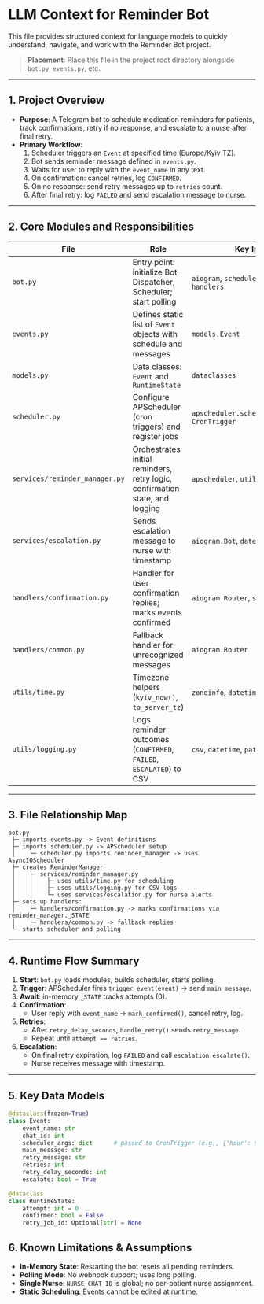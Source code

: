 # LLM Context for Reminder Bot

This file provides structured context for language models to quickly understand, navigate, and work with the Reminder Bot project.

> **Placement**: Place this file in the project root directory alongside `bot.py`, `events.py`, etc.

---

## 1. Project Overview

- **Purpose**: A Telegram bot to schedule medication reminders for patients, track confirmations, retry if no response, and escalate to a nurse after final retry.
- **Primary Workflow**:
  1. Scheduler triggers an `Event` at specified time (Europe/Kyiv TZ).
  2. Bot sends reminder message defined in `events.py`.
  3. Waits for user to reply with the `event_name` in any text.
  4. On confirmation: cancel retries, log `CONFIRMED`.
  5. On no response: send retry messages up to `retries` count.
  6. After final retry: log `FAILED` and send escalation message to nurse.

---

## 2. Core Modules and Responsibilities

| File                           | Role                                                                         | Key Imports/Dependencies                                         |
| ------------------------------ | ---------------------------------------------------------------------------- | ---------------------------------------------------------------- |
| `bot.py`                       | Entry point: initialize Bot, Dispatcher, Scheduler; start polling            | `aiogram`, `scheduler.create_scheduler`, `events`, `handlers`    |
| `events.py`                    | Defines static list of `Event` objects with schedule and messages            | `models.Event`                                                   |
| `models.py`                    | Data classes: `Event` and `RuntimeState`                                     | `dataclasses`                                                    |
| `scheduler.py`                 | Configure APScheduler (cron triggers) and register jobs                      | `apscheduler.schedulers.asyncio.AsyncIOScheduler`, `CronTrigger` |
| `services/reminder_manager.py` | Orchestrates initial reminders, retry logic, confirmation state, and logging | `apscheduler`, `utils.time`, `utils.logging`, `escalation`       |
| `services/escalation.py`       | Sends escalation message to nurse with timestamp                             | `aiogram.Bot`, `datetime`, `utils.logging`                       |
| `handlers/confirmation.py`     | Handler for user confirmation replies; marks events confirmed                | `aiogram.Router`, `services.reminder_manager._STATE`             |
| `handlers/common.py`           | Fallback handler for unrecognized messages                                   | `aiogram.Router`                                                 |
| `utils/time.py`                | Timezone helpers (`kyiv_now()`, `to_server_tz`)                              | `zoneinfo`, `datetime`                                           |
| `utils/logging.py`             | Logs reminder outcomes (`CONFIRMED`, `FAILED`, `ESCALATED`) to CSV           | `csv`, `datetime`, `pathlib`                                     |

---

## 3. File Relationship Map

```
bot.py
 ├─ imports events.py -> Event definitions
 ├─ imports scheduler.py -> APScheduler setup
 │    └─ scheduler.py imports reminder_manager -> uses AsyncIOScheduler
 ├─ creates ReminderManager
 │    ├─ services/reminder_manager.py
 │    │    ├─ uses utils/time.py for scheduling
 │    │    ├─ uses utils/logging.py for CSV logs
 │    │    └─ uses services/escalation.py for nurse alerts
 ├─ sets up handlers:
 │    ├─ handlers/confirmation.py -> marks confirmations via reminder_manager._STATE
 │    └─ handlers/common.py -> fallback replies
 └─ starts scheduler and polling
```

---

## 4. Runtime Flow Summary

1. **Start**: `bot.py` loads modules, builds scheduler, starts polling.
2. **Trigger**: APScheduler fires `trigger_event(event)` -> send `main_message`.
3. **Await**: in-memory `_STATE` tracks attempts (0).
4. **Confirmation**:
   - User reply with `event_name` → `mark_confirmed()`, cancel retry, log.
5. **Retries**:
   - After `retry_delay_seconds`, `handle_retry()` sends `retry_message`.
   - Repeat until `attempt == retries`.
6. **Escalation**:
   - On final retry expiration, log `FAILED` and call `escalation.escalate()`.
   - Nurse receives message with timestamp.

---

## 5. Key Data Models

```python
@dataclass(frozen=True)
class Event:
    event_name: str
    chat_id: int
    scheduler_args: dict      # passed to CronTrigger (e.g., {'hour': 9, 'minute': 0})
    main_message: str
    retry_message: str
    retries: int
    retry_delay_seconds: int
    escalate: bool = True

@dataclass
class RuntimeState:
    attempt: int = 0
    confirmed: bool = False
    retry_job_id: Optional[str] = None
```


## 6. Known Limitations & Assumptions

- **In-Memory State**: Restarting the bot resets all pending reminders.
- **Polling Mode**: No webhook support; uses long polling.
- **Single Nurse**: `NURSE_CHAT_ID` is global; no per-patient nurse assignment.
- **Static Scheduling**: Events cannot be edited at runtime.

